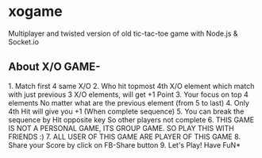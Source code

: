 xogame
======

Multiplayer and twisted version of old tic-tac-toe game with Node.js &amp; Socket.io
<h2>About X/O GAME-</h2>
    1. Match first 4 same X/O
    2. Who hit topmost 4th X/O element which match with just previous 3 X/O elements, will get +1 Point
    3. Your focus on top 4 elements No matter what are the previous element (from 5 to last)
    4. Only 4th Hit will give you +1 (When complete sequence)
    5. You can break the sequence by Hit opposite key So other players not complete
    6. THIS GAME IS NOT A PERSONAL GAME, ITS GROUP GAME. SO PLAY THIS WITH FRIENDS :)
    7. ALL USER OF THIS GAME ARE PLAYER OF THIS GAME
    8. Share your Score by click on FB-Share button
    9. Let's Play! Have FuN*

